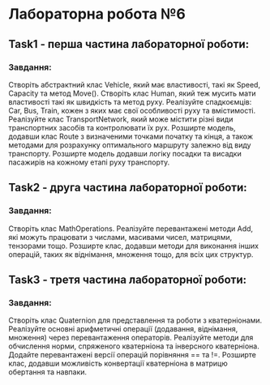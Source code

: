 # Лабораторна робота №6
## Task1 - перша частина лабораторної роботи:
### Завдання:

Створіть абстрактний клас Vehicle, який має властивості, такі як Speed, Capacity та метод Move().
Створіть клас Human, який теж мусить мати властивості такі як швидкість та метод руху.
Реалізуйте спадкоємців: Car, Bus, Train, кожен з яких має свої особливості руху та вмістимості.
Реалізуйте клас TransportNetwork, який може містити різні види транспортних засобів та контролювати їх рух.
Розширте модель, додавши клас Route з визначеними точками початку та кінця, а також методами для розрахунку оптимального маршруту залежно від виду транспорту. 
Розширте модель додавши логіку посадки та висадки пасажирів на кожному етапі руху транспорту.

## Task2 - друга частина лабораторної роботи:
### Завдання:

Створіть клас MathOperations.
Реалізуйте перевантажені методи Add, які можуть працювати з числами, масивами чисел, матрицями, тензорами тощо.
Розширте клас, додавши методи для виконання інших операцій, таких як віднімання, множення тощо, для всіх цих структур.

## Task3 - третя частина лабораторної роботи:
### Завдання:

Створіть клас Quaternion для представлення та роботи з кватерніонами.
Реалізуйте основні арифметичні операції (додавання, віднімання, множення) через перевантаження операторів.
Реалізуйте методи для обчислення норми, спряженого кватерніона та інверсного кватерніона.
Додайте перевантажені версії операцій порівняння == та !=.
Розширте клас, додавши можливість конвертації кватерніона в матрицю обертання та навпаки.